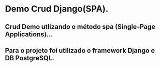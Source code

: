 # Demo Crud Django(SPA).
## Crud Demo utlizando o método spa (Single-Page Applications)...
## Para o projeto foi utilizado o framework Django e DB PostgreSQL.
